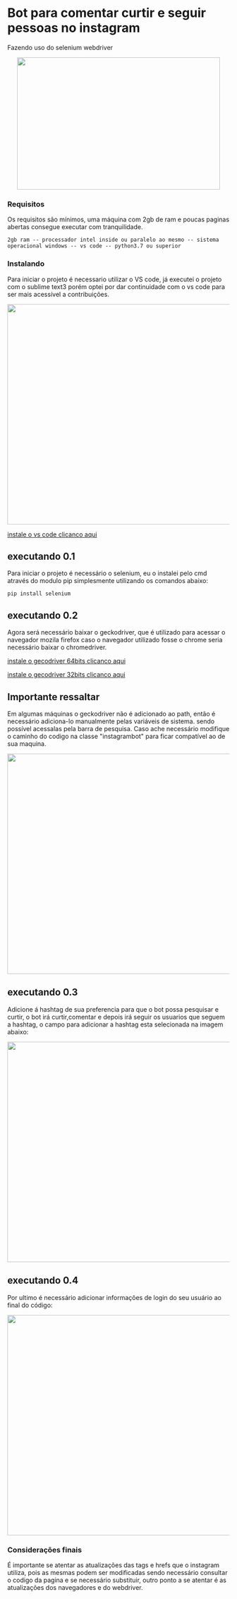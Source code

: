# Bot para comentar curtir e seguir pessoas no instagram

Fazendo uso do selenium webdriver 

<p align="center">
  <img width="460" height="300" src="https://media1.tenor.com/images/f45126cde56eaf82e1f506cbdf65cec2/tenor.gif?itemid=14086631">
</p>



### Requisitos

Os requisitos são mínimos, uma máquina com 2gb de ram e poucas paginas abertas consegue executar com tranquilidade.

```
2gb ram -- processador intel inside ou paralelo ao mesmo -- sistema operacional windows -- vs code -- python3.7 ou superior
```

### Instalando

Para iniciar o projeto é necessario utilizar o VS code, já executei o projeto com o sublime text3 porém optei
por dar continuidade com o vs code para ser mais acessível a contribuições.

<p align="center">
  <img width="660" height="500" src="https://user-images.githubusercontent.com/66971579/84747369-88e24080-af8d-11ea-8bce-dea3e5400ddb.jpeg">
</p>

[instale o vs code clicanco aqui](https://code.visualstudio.com/Download)


## executando 0.1

Para iniciar o projeto é necessário o selenium, eu o instalei pelo cmd através do modulo pip simplesmente utilizando os comandos abaixo:

```
pip install selenium
```

## executando 0.2

Agora será necessário baixar o geckodriver, que é utilizado para acessar o navegador mozila firefox caso o navegador utilizado fosse
o chrome seria necessário baixar o chromedriver. 

[instale o gecodriver 64bits clicanco aqui](https://github.com/mozilla/geckodriver/releases/download/v0.26.0/geckodriver-v0.26.0-win64.zip)

[instale o gecodriver 32bits clicanco aqui](https://github.com/mozilla/geckodriver/releases/download/v0.26.0/geckodriver-v0.26.0-win32.zip)

## Importante ressaltar
Em algumas máquinas o geckodriver não é adicionado ao path, então é necessário adiciona-lo manualmente pelas variáveis de sistema.
sendo possível acessalas pela barra de pesquisa. Caso ache necessário modifique o caminho do codigo na classe "instagrambot" para ficar compatível ao de 
sua maquina.

<p align="center">
  <img width="660" height="500" src="https://user-images.githubusercontent.com/66971579/84749956-0b203400-af91-11ea-82a0-1e6c2ed7d87e.jpeg">
</p>


## executando 0.3
Adicione á hashtag de sua preferencia para que o bot possa pesquisar e curtir, o bot irá curtir,comentar e depois irá seguir os usuarios que 
seguem a hashtag, o campo para adicionar a hashtag esta selecionada na imagem abaixo:
<p align="center">
  <img width="660" height="500" src="https://user-images.githubusercontent.com/66971579/84751264-bed5f380-af92-11ea-9dea-97a98a79bb98.jpeg">
</p>

## executando 0.4

Por ultimo é necessário adicionar informações de login do seu usuário ao final do código:

<p align="center">
  <img width="660" height="500" src="https://user-images.githubusercontent.com/66971579/84751541-11171480-af93-11ea-921e-456c361649e4.jpeg">
</p>



### Considerações finais 

É importante se atentar as atualizações das tags e hrefs que o instagram utiliza, pois as mesmas podem ser modificadas sendo necessário 
consultar o codigo da pagina e se necessário substituir, outro ponto a se atentar é as atualizações dos navegadores e do webdriver.







